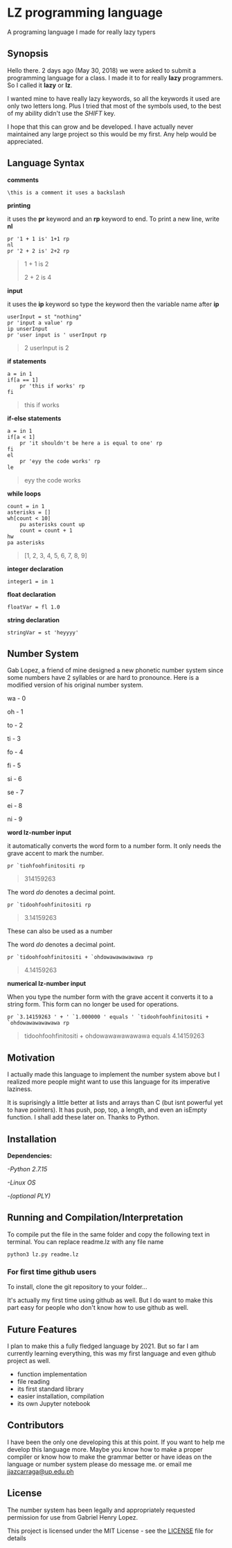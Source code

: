 
# LZ programming language

A programing language I made for really lazy typers


## Synopsis

Hello there. 2 days ago (May 30, 2018) we were asked to submit a programming language for a class. I made it to for really **lazy** programmers. So I called it **lazy** or **lz**.

I wanted mine to have really lazy keywords, so all the keywords it used are only two letters long. Plus I tried that most of the symbols used, to the best of my ability didn't use the *SHIFT* key.

I hope that this can grow and be developed. I have actually never maintained any large project so this would be my first. Any help would be appreciated.


## Language Syntax
**comments**
```
\this is a comment it uses a backslash
```

**printing**

it uses the **pr** keyword and an **rp** keyword to end. To print a new line, write **nl**
```
pr '1 + 1 is' 1+1 rp
nl
pr '2 + 2 is' 2+2 rp

```
> 1 + 1 is 2
>
> 2 + 2 is 4

**input**

it uses the **ip** keyword so type the keyword then the variable name after **ip**
```
userInput = st "nothing"
pr 'input a value' rp
ip unserInput
pr 'user input is ' userInput rp

```
> 2
> userInput is 2

**if statements**
```
a = in 1
if[a == 1]
    pr 'this if works' rp
fi
```
> this if works

**if-else statements**
```
a = in 1
if[a < 1]
    pr 'it shouldn't be here a is equal to one' rp
fi
el
    pr 'eyy the code works' rp
le
```
> eyy the code works


**while loops**
```
count = in 1
asterisks = []
wh[count < 10]
    pu asterisks count up
    count = count + 1
hw
pa asterisks
```
>[1, 2, 3, 4, 5, 6, 7, 8, 9]

**integer declaration**
```
integer1 = in 1
```

**float declaration**
```
floatVar = fl 1.0
```

**string declaration**
```
stringVar = st 'heyyyy'
```

## Number System

Gab Lopez, a friend of mine designed a new phonetic number system since some numbers have 2 syllables or are hard to pronounce. Here is a modified version of his original number system.

wa - 0

oh - 1

to - 2

ti - 3

fo - 4

fi - 5

si - 6

se - 7

ei - 8

ni - 9

**word lz-number input**

it automatically converts the word form to a number form. It only needs the grave accent to mark the number.
```
pr `tiohfoohfinitositi rp
```
>314159263

The word *do* denotes a decimal point.
```
pr `tidoohfoohfinitositi rp
```
>3.14159263

These can also be used as a number

The word *do* denotes a decimal point.
```
pr `tidoohfoohfinitositi + `ohdowawawawawawa rp
```
>4.14159263

**numerical lz-number input**

When you type the number form with the grave accent it converts it to a string form. This form can no longer be used for operations.
```
pr `3.14159263 ' + ' `1.000000 ' equals ' `tidoohfoohfinitositi + `ohdowawawawawawa rp
```
> tidoohfoohfinitositi  +  ohdowawawawawawa  equals  4.14159263

## Motivation

I actually made this language to implement the number system above but I realized more people might want to use this language for its imperative laziness.

It is suprisingly a little better at lists and arrays than C (but isnt powerful yet to have pointers). It has push, pop, top, a length, and even an isEmpty function. I shall add these later on. Thanks to Python.

## Installation

**Dependencies:**

*-Python 2.7.15*

*-Linux OS*

*-(optional PLY)*


## Running and Compilation/Interpretation

To compile put the file in the same folder and copy the following text in terminal. You can replace readme.lz with any file name
```
python3 lz.py readme.lz
```

### For first time github users
To install, clone the git repository to your folder...

It's actually my first time using github as well. But I do want to make this part easy for people who don't know how to use github as well.

## Future Features

I plan to make this a fully fledged language by 2021. But so far I am currently learning everything, this was my first language and even github project as well.

- function implementation
- file reading
- its first standard library
- easier installation, compilation
- its own Jupyter notebook

## Contributors

I have been the only one developing this at this point. If you want to help me develop this language more. Maybe you know how to make a proper compiler or know how to make the grammar better or have ideas on the language or number system please do message me. or email me jjazcarraga@up.edu.ph

## License

The number system has been legally and appropriately requested permission for use from Gabriel Henry Lopez.

This project is licensed under the MIT License - see the [LICENSE](LICENSE) file for details

